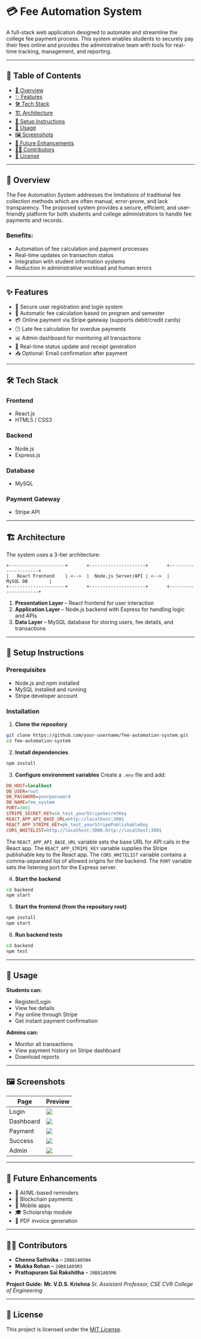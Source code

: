 # 💳 Fee Automation System

A full-stack web application designed to automate and streamline the college fee payment process. This system enables students to securely pay their fees online and provides the administrative team with tools for real-time tracking, management, and reporting.

---

## 📌 Table of Contents

- [📖 Overview](#-overview)
- [✨ Features](#-features)
- [🛠 Tech Stack](#-tech-stack)
- [🏗 Architecture](#-architecture)
- [🧰 Setup Instructions](#-setup-instructions)
- [🚀 Usage](#-usage)
- [🖼 Screenshots](#-screenshots)
- [🔮 Future Enhancements](#-future-enhancements)
- [👨‍💻 Contributors](#-contributors)
- [📄 License](#-license)

---

## 📖 Overview

The Fee Automation System addresses the limitations of traditional fee collection methods which are often manual, error-prone, and lack transparency. The proposed system provides a secure, efficient, and user-friendly platform for both students and college administrators to handle fee payments and records.

### Benefits:
- Automation of fee calculation and payment processes
- Real-time updates on transaction status
- Integration with student information systems
- Reduction in administrative workload and human errors

---

## ✨ Features

- 🔐 Secure user registration and login system
- 🧾 Automatic fee calculation based on program and semester
- 💳 Online payment via Stripe gateway (supports debit/credit cards)
- 🕒 Late fee calculation for overdue payments
- 📊 Admin dashboard for monitoring all transactions
- 🔔 Real-time status update and receipt generation
- 📥 Optional: Email confirmation after payment

---

## 🛠 Tech Stack

### Frontend
- React.js
- HTML5 / CSS3

### Backend
- Node.js
- Express.js

### Database
- MySQL

### Payment Gateway
- Stripe API

---

## 🏗 Architecture

The system uses a 3-tier architecture:

```
+---------------------+       +---------------------+       +---------------------+
|   React Frontend    | <-->  |  Node.js Server/API | <-->  |     MySQL DB        |
+---------------------+       +---------------------+       +---------------------+
```

1. **Presentation Layer** – React frontend for user interaction
2. **Application Layer** – Node.js backend with Express for handling logic and APIs
3. **Data Layer** – MySQL database for storing users, fee details, and transactions

---

## 🧰 Setup Instructions

### Prerequisites
- Node.js and npm installed
- MySQL installed and running
- Stripe developer account

### Installation

1. **Clone the repository**
```bash
git clone https://github.com/your-username/fee-automation-system.git
cd fee-automation-system
```
2. **Install dependencies**
```bash
npm install
```
3. **Configure environment variables**
Create a `.env` file and add:
```ini
DB_HOST=localhost
DB_USER=root
DB_PASSWORD=yourpassword
DB_NAME=fee_system
PORT=3001
STRIPE_SECRET_KEY=sk_test_yourStripeSecretKey
REACT_APP_API_BASE_URL=http://localhost:3001
REACT_APP_STRIPE_KEY=pk_test_yourStripePublishableKey
CORS_WHITELIST=http://localhost:3000,http://localhost:3001
```
The `REACT_APP_API_BASE_URL` variable sets the base URL for API calls in the React app.
The `REACT_APP_STRIPE_KEY` variable supplies the Stripe publishable key to the React app.
The `CORS_WHITELIST` variable contains a comma-separated list of allowed origins for the backend.
The `PORT` variable sets the listening port for the Express server.

4. **Start the backend**
```bash
cd backend
npm start
```
5. **Start the frontend (from the repository root)**
```bash
npm install
npm start
```

6. **Run backend tests**
```bash
cd backend
npm test
```

---

## 🚀 Usage

**Students can:**
- Register/Login
- View fee details
- Pay online through Stripe
- Get instant payment confirmation

**Admins can:**
- Monitor all transactions
- View payment history on Stripe dashboard
- Download reports

---

## 🖼 Screenshots


| Page | Preview |
|------|---------|
| Login | ![](screens/login.png) |
| Dashboard | ![](screens/dashboard.png) |
| Payment | ![](screens/payment.png) |
| Success | ![](screens/success.png) |
| Admin | ![](screens/stripe-dashboard.png) |

---

## 🔮 Future Enhancements

- 🤖 AI/ML-based reminders
- 🔗 Blockchain payments
- 📱 Mobile apps
- 🎓 Scholarship module
- 🧾 PDF invoice generation

---

## 👨‍💻 Contributors

- **Chenna Sathvika** – `20B81A05N4`
- **Mukka Rohan** – `20B81A05M3`
- **Prathapuram Sai Rakshitha** – `20B81A05M6`

**Project Guide:**
**Mr. V.D.S. Krishna**
*Sr. Assistant Professor, CSE*
*CVR College of Engineering*

---

## 📄 License

This project is licensed under the [MIT License](https://opensource.org/licenses/MIT).